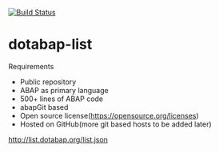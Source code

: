 [![Build Status](https://travis-ci.org/dotabap/dotabap-list.svg?branch=master)](https://travis-ci.org/dotabap/dotabap-list)

# dotabap-list

Requirements
* Public repository
* ABAP as primary language
* 500+ lines of ABAP code
* abapGit based
* Open source license(https://opensource.org/licenses)
* Hosted on GitHub(more git based hosts to be added later)

http://list.dotabap.org/list.json
